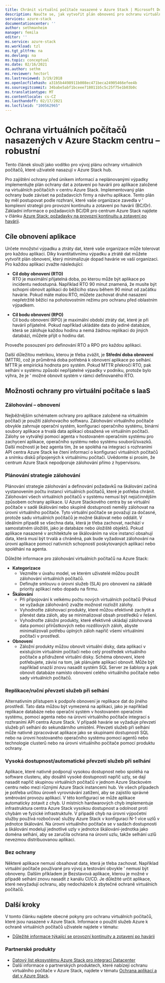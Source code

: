 ```yaml
---
title: Chránit virtuální počítače nasazené v Azure Stack | Microsoft Docs
description: Naučte se, jak vytvořit plán obnovení pro ochranu virtuálních počítačů nasazených v Azure Stack před ztrátou dat a neplánovanými výpadky.
services: azure-stack
documentationcenter: ''
author: sethmanheim
manager: femila
editor: ''
ms.service: azure-stack
ms.workload: tzl
ms.tgt_pltfrm: na
ms.devlang: na
ms.topic: conceptual
ms.date: 02/16/2021
ms.author: sethm
ms.reviewer: hectorl
ms.lastreviewed: 3/19/2018
ms.openlocfilehash: a31b5b4498911b008ec471beca24905466efee4b
ms.sourcegitcommit: 34babe5abf1bceee718011b5c5c25f75e1b03b0c
ms.translationtype: MT
ms.contentlocale: cs-CZ
ms.lasthandoff: 02/17/2021
ms.locfileid: "100562965"
---
```

# <a name="protect-vms-deployed-on-azure-stack-hub---ruggedized"></a>Ochrana virtuálních počítačů nasazených v Azure Stackm centru – robustní

Tento článek slouží jako vodítko pro vývoj plánu ochrany virtuálních počítačů, které uživatelé nasazují v Azure Stack hub.

Pro zajištění ochrany před únikem informací a neplánovanými výpadky implementujte plán ochrany dat a zotavení po havárii pro aplikace založené na virtuálních počítačích v centru Azure Stack. Implementovaný plán ochrany bude záviset na požadavcích firmy a návrhu aplikace. Tento plán by měl postupovat podle rozhraní, které vaše organizace zavedla v \' komplexní strategii pro provozní kontinuitu a zotavení po havárii (BC/Dr). Základní informace o požadavcích BC/DR pro centrum Azure Stack najdete v článku [Azure Stack: požadavky na provozní kontinuitu a zotavení po havárii](https://azure.microsoft.com/resources/azure-stack-considerations-for-business-continuity-and-disaster-recovery/).

## <a name="application-recovery-objectives"></a>Cíle obnovení aplikace

Určete množství výpadku a ztráty dat, které vaše organizace může tolerovat pro každou aplikaci. Díky kvantitativnímu výpadku a ztrátě dat můžete vytvořit plán obnovení, který minimalizuje dopad havárie ve vaší organizaci. Pro každou aplikaci zvažte následující:

- **Cíl doby obnovení (RTO)**\
    RTO je maximální přijatelná doba, po kterou může být aplikace po incidentu nedostupná. Například RTO 90 minut znamená, že musíte být schopni obnovit aplikaci do běžícího stavu během 90 minut od začátku havárie. Pokud máte malou RTO, můžete zachovat druhé nasazení nepřetržitě běžící na pohotovostním režimu pro ochranu před oblastním výpadkem.

- **Cíl bodu obnovení (RPO)**\
    Cíl bodu obnovení (RPO) je maximální období ztráty dat, které je při havárii přijatelné. Pokud například ukládáte data do jediné databáze, která se zálohuje každou hodinu a nemá žádnou replikaci do jiných databází, můžete přijít o hodinu dat.

Proveďte posouzení pro definování RTO a RPO pro každou aplikaci.

Další důležitou metrikou, kterou je třeba zvážit, je **Střední doba obnovení** (MTTR), což je průměrná doba potřebná k obnovení aplikace po selhání. MTTR je empirická hodnota pro systém. Pokud MTTR překročí RTO, pak selhání v systému způsobí nepřijatelné výpadky v podniku, protože bylo výhra, že je \' možné obnovit systém v rámci definovaného RTO.

## <a name="protection-options-for-iaas-vms"></a>Možnosti ochrany pro virtuální počítače s IaaS

### <a name="backup-restore"></a>Zálohování – obnovení

Nejběžnějším schématem ochrany pro aplikace založené na virtuálním počítači je použití zálohovacího softwaru. Zálohování virtuálního počítače obvykle zahrnuje operační systém, konfiguraci operačního systému, binární soubory aplikace a trvalá data aplikací obsažená ve virtuálním počítači. Zálohy se vytvářejí pomocí agenta v hostovaném operačním systému pro zachycení aplikace, operačního systému nebo systému souborů/svazků. Další možností je bez agenta tím, že se spoléhá na integraci s rozhraními API centra Azure Stack ke čtení informací o konfiguraci virtuálních počítačů a snímku disků připojených k virtuálnímu počítači. Uvědomte si prosím, že centrum Azure Stack nepodporuje zálohování přímo z hypervisoru.

### <a name="planning-your-backup-strategy"></a>Plánování strategie zálohování

Plánování strategie zálohování a definování požadavků na škálování začíná vystanovením počtu instancí virtuálních počítačů, které je potřeba chránit. Zálohování všech virtuálních počítačů v systému nemusí být nejúčinnějším způsobem ochrany aplikace. U Azure Stackového centra by se virtuální počítače v sadě škálování nebo skupině dostupnosti neměly zálohovat na úrovni virtuálního počítače. Tyto virtuální počítače se považují za dočasné, protože sadu virtuálních počítačů je možné škálovat nebo oddálit. V ideálním případě se všechna data, která je třeba zachovat, nachází v samostatném úložišti, jako je databáze nebo úložiště objektů. Pokud aplikace nasazené v architektuře se škálováním na více instancí obsahují data, která musí být trvalá a chráněná, pak bude vyžadovat zálohování na úrovni aplikace pomocí nativních schopností poskytovaných aplikací nebo spoléhání na agenta.

Důležité informace pro zálohování virtuálních počítačů na Azure Stack:

- **Kategorizace**
  - Vezměte v úvahu model, ve kterém uživatelé můžou použít zálohování virtuálních počítačů.
  - Definujte smlouvu o úrovni služeb (SLA) pro obnovení na základě priority aplikací nebo dopadu na firmu.
- **Škálování**
  - Při připojování k velkému počtu nových virtuálních počítačů (Pokud se vyžaduje zálohování) zvažte možnost rozložit zálohy.
  - Vyhodnoťte zálohovací produkty, které můžou efektivně zachytit a přenést data záloh, aby se minimalizoval obsah prostředků v řešení.
  - Vyhodnoťte záložní produkty, které efektivně ukládají zálohovaná data pomocí přírůstkových nebo rozdílových záloh, abyste minimalizovali potřebu úplných záloh napříč všemi virtuálními počítači v prostředí.
- **Obnovení**
  - Záložní produkty můžou obnovit virtuální disky, data aplikací v existujícím virtuálním počítači nebo celý prostředek virtuálního počítače a přidružené virtuální disky. Schéma obnovení, které potřebujete, závisí na tom, jak plánujete aplikaci obnovit. Může být například snazší znovu nasadit systém SQL Server ze šablony a pak obnovit databáze namísto obnovení celého virtuálního počítače nebo sady virtuálních počítačů.

### <a name="replicationmanual-failover"></a>Replikace/ruční převzetí služeb při selhání

Alternativním přístupem k podpoře obnovení je replikace dat do jiného prostředí. Tato data můžou být vymezená na aplikaci, jako je například replikace databáze nebo operační systém v hostovaném operačním systému, pomocí agenta nebo na úrovni virtuálního počítače integrací s rozhraními API centra Azure Stack. V případě havárie se vyžaduje převzetí služeb při selhání do sekundárního umístění. Převzetí služeb při selhání může nativně zpracovávat aplikace jako se skupinami dostupnosti SQL nebo na úrovni hostovaného operačního systému pomocí agentů nebo technologie clusterů nebo na úrovni virtuálního počítače pomocí produktu ochrany.

### <a name="high-availabilityautomatic-failover"></a>Vysoká dostupnost/automatické převzetí služeb při selhání

Aplikace, které nativně podporují vysokou dostupnost nebo spoléhá na software clusteru, aby dosáhli vysoké dostupnosti napříč uzly, se dají nasadit napříč skupinou virtuálních počítačů v jednom Azure Stackovém centru nebo mezi různými Azure Stack instancemi hub. Ve všech případech je potřeba určitou úroveň vyrovnávání zatížení, aby se zajistilo správné směrování provozu aplikací. V této konfiguraci se může aplikace automaticky zotavit z chyb. U místních hardwarových chyb implementuje infrastruktura centra Azure Stack vysokou dostupnost a odolnost proti chybám ve fyzické infrastruktuře. V případě chyb na úrovni výpočetní služby používá rozbočovač služby Azure Stack v konfiguraci N-1 více uzlů v jednotce škálování. Na úrovni virtuálního počítače se v sadách dostupnosti a škálování modelují jednotlivé uzly v jednotce škálování-jednotka jako doména selhání, aby se zaručila ochrana na úrovni uzlu, takže selhání uzlů nevezmou distribuovanou aplikaci.

### <a name="no-protection"></a>Bez ochrany

Některé aplikace nemusí obsahovat data, která je třeba zachovat. Například virtuální počítače používané pro vývoj a testování obvykle \' nemusí být obnoveny. Dalším příkladem je Bezstavová aplikace, kterou je možné v případě selhání znovu nasadit z kanálu CI/CD. Je důležité určit aplikace, které nevyžadují ochranu, aby nedocházelo k zbytečné ochraně virtuálních počítačů.

<!-- ## Recommended topologies

Important considerations for your Azure Stack deployment: -->

## <a name="next-steps"></a>Další kroky

V tomto článku najdete obecné pokyny pro ochranu virtuálních počítačů, které jsou nasazené v Azure Stack. Informace o použití služeb Azure k ochraně virtuálních počítačů uživatele najdete v tématu:

- [Důležité informace týkající se provozní kontinuity a zotavení po havárii](https://azure.microsoft.com/resources/azure-stack-considerations-for-business-continuity-and-disaster-recovery/)

### <a name="partner-products"></a>Partnerské produkty

- [Datový list ekosystému Azure Stack pro integraci Datacenter](https://azure.microsoft.com/resources/azure-stack-datacenter-integration-partners/)
- Další informace o partnerských produktech, které nabízejí ochranu virtuálního počítače v Azure Stack, najdete v tématu [Ochrana aplikací a dat v Azure Stack](https://azure.microsoft.com/blog/protecting-applications-and-data-on-azure-stack/).
